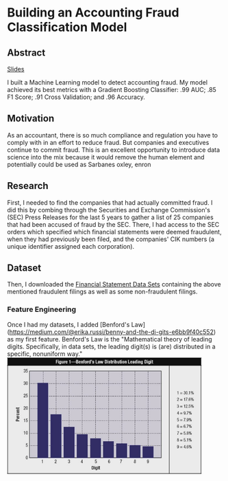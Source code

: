 # Building an Accounting Fraud Classification Model

## Abstract

[Slides](https://docs.google.com/presentation/d/1zLSNhcjEG1QAUX_T6kX5mTN187Hze6NA68W-U2k29aw/edit#slide=id.g4b294b7a6a_0_6)

I built a Machine Learning model to detect accounting fraud. My model achieved its best metrics with a Gradient Boosting Classifier: .99 AUC; .85 F1 Score; .91 Cross Validation; and .96 Accuracy.

## Motivation

As an accountant, there is so much compliance and regulation you have to comply with in an effort to reduce fraud. But companies and executives continue to commit fraud. This is an excellent opportunity to introduce data science into the mix because it would remove the human element and potentially could be used as 
Sarbanes oxley, enron

## Research

First, I needed to find the companies that had actually committed fraud. I did this by combing through the Securities and Exchange Commission's (SEC) Press Releases for the last 5 years to gather a list of 25 companies that had been accused of fraud by the SEC. There, I had access to the SEC orders which specified which financial statements were deemed fraudulent, when they had previously been filed, and the companies' CIK numbers (a unique identifier assigned each corporation).

## Dataset

Then, I downloaded the [Financial Statement Data Sets](https://www.sec.gov/dera/data/financial-statement-data-sets.html) containing the above mentioned fraudulent filings as well as some non-fraudulent filings.


### Feature Engineering

Once I had my datasets, I added [Benford's Law] (https://medium.com/@erika.russi/benny-and-the-di-gits-e6bb9f40c552) as my first feature. Benford's Law is the "Mathematical theory of leading digits. Specifically, in data sets, the leading digit(s) is (are) distributed in a specific, nonuniform way." 
<img width="454" alt="Benford's Law" src="https://github.com/Erika-Russi/accounting_fraud_detect/blob/master/images/benford_theory.jpeg">




